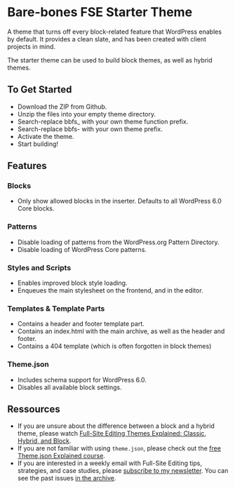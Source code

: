 # Bare-bones FSE Starter Theme

A theme that turns off every block-related feature that WordPress enables by default. It provides a clean slate, and has been created with client projects in mind.

The starter theme can be used to build block themes, as well as hybrid themes.

## To Get Started

- Download the ZIP from Github.
- Unzip the files into your empty theme directory.
- Search-replace bbfs_ with your own theme function prefix.
- Search-replace bbfs- with your own theme prefix.
- Activate the theme.
- Start building!

## Features

### Blocks

- Only show allowed blocks in the inserter. Defaults to all WordPress 6.0 Core blocks.

### Patterns

- Disable loading of patterns from the WordPress.org Pattern Directory.
- Disable loading of WordPress Core patterns.

### Styles and Scripts

- Enables improved block style loading.
- Enqueues the main stylesheet on the frontend, and in the editor.

### Templates & Template Parts

- Contains a header and footer template part.
- Contains an index.html with the main archive, as well as the header and footer.
- Contains a 404 template (which is often forgotten in block themes)

### Theme.json

- Includes schema support for WordPress 6.0.
- Disables all available block settings.

## Ressources

- If you are unsure about the difference between a block and a hybrid theme, please watch [Full-Site Editing Themes Explained: Classic, Hybrid, and Block](https://youtu.be/tsCT-18Udpw).
- If you are not familiar with using `theme.json`, please check out the [free Theme.json Explained course](https://wpdevelopment.courses/lp/theme-json-explained/).
- If you are interested in a weekly email with Full-Site Editing tips, strategies, and case studies, please [subscribe to my newsletter](https://wpdevelopment.courses/lp/newsletter/). You can see the past issues [in the archive](https://wpdevelopmentcourses.ck.page/posts).
